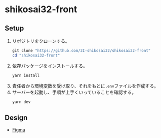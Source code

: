# shikosai32-front

## Setup

1. リポジトリをクローンする。
   ```powershell
   git clone "https://github.com/3I-shikosai32/shikosai32-front"
   cd "shikosai32-front"
   ```
2. 依存パッケージをインストールする。
   ```powershell
   yarn install
   ```
3. 責任者から環境変数を受け取り、それをもとに`.env`ファイルを作成する。
4. サーバーを起動し、手順が上手くいっていることを確認する。
   ```powershell
   yarn dev
   ```

## Design

- [Figma](https://www.figma.com/embed?embed_host=share&url=https%3A%2F%2Fwww.figma.com%2Ffile%2FsfwYU5BKtdxAPxaE9ciAi7%2FOZ%3Fnode-id%3D0%253A1)
